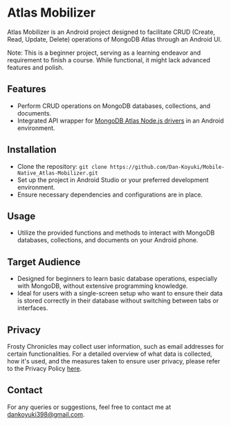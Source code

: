 # Atlas Mobilizer
Atlas Mobilizer is an Android project designed to facilitate CRUD (Create, Read, Update, Delete) operations of MongoDB Atlas through an Android UI.

Note: This is a beginner project, serving as a learning endeavor and requirement to finish a course. While functional, it might lack advanced features and polish.

## Features
- Perform CRUD operations on MongoDB databases, collections, and documents.
- Integrated API wrapper for [MongoDB Atlas Node.js drivers](https://github.com/Dan-Koyuki/Web-Nodejs_Mongo-API.git) in an Android environment.

## Installation
- Clone the repository: `git clone https://github.com/Dan-Koyuki/Mobile-Native_Atlas-Mobilizer.git`
- Set up the project in Android Studio or your preferred development environment.
- Ensure necessary dependencies and configurations are in place.

## Usage
- Utilize the provided functions and methods to interact with MongoDB databases, collections, and documents on your Android phone.

## Target Audience
- Designed for beginners to learn basic database operations, especially with MongoDB, without extensive programming knowledge.
- Ideal for users with a single-screen setup who want to ensure their data is stored correctly in their database without switching between tabs or interfaces.

## Privacy
Frosty Chronicles may collect user information, such as email addresses for certain functionalities. For a detailed overview of what data is collected, how it's used, and the measures taken to ensure user privacy, please refer to the Privacy Policy [here](https://www.termsfeed.com/live/0fa27eff-b5db-4a52-954c-492602e6209e).

## Contact
For any queries or suggestions, feel free to contact me at [dankoyuki398@gmail.com](dankoyuki398@gmail.com).
